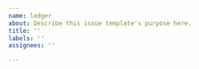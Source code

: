 ```yaml
---
name: ledger
about: Describe this issue template's purpose here.
title: ''
labels: ''
assignees: ''

---
```




